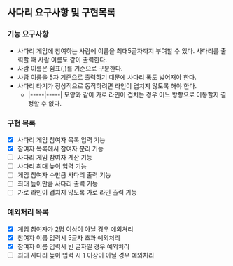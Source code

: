 ## 사다리 요구사항 및 구현목록
### 기능 요구사항
* 사다리 게임에 참여하는 사람에 이름을 최대5글자까지 부여할 수 있다. 사다리를 출력할 때 사람 이름도 같이 출력한다.
* 사람 이름은 쉼표(,)를 기준으로 구분한다.
* 사람 이름을 5자 기준으로 출력하기 때문에 사다리 폭도 넓어져야 한다.
* 사다리 타기가 정상적으로 동작하려면 라인이 겹치지 않도록 해야 한다.
    * |-----|-----| 모양과 같이 가로 라인이 겹치는 경우 어느 방향으로 이동할지 결정할 수 없다.
 
### 구현 목록
* [X] 사다리 게임 참여자 목록 입력 기능
* [X] 참여자 목록에서 참여자 분리 기능
* [ ] 사다리 게임 참여자 계산 기능
* [ ] 사다리 최대 높이 입력 기능
* [ ] 게임 참여자 수만큼 사다리 출력 기능
* [ ] 최대 높이만큼 사다리 출력 기능
* [ ] 가로 라인이 겹치지 않도록 가로 라인 출력 기능

### 예외처리 목록
* [X] 게임 참여자가 2명 이상이 아닐 경우 예외처리
* [X] 참여자 이름 입력시 5글자 초과 예외처리
* [X] 참여자 이름 입력시 빈 글자일 경우 예외처리
* [ ] 최대 사다리 높이 입력 시 1 이상이 아닐 경우 예외처리
